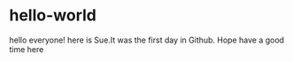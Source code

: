 # hello-world
hello everyone!
here is Sue.It was the first day in Github.
Hope have a good time here

